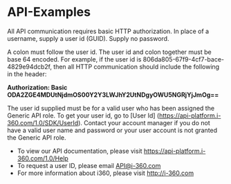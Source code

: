 API-Examples
============
All API communication requires basic HTTP authorization. In place of a username, supply a user id (GUID). Supply no password.

A colon must follow the user id. The user id and colon together must be base 64 encoded. For example, if the user id is 806da805-67f9-4cf7-bace-4829e94dcb2f, then all HTTP communication should include the following in the header:

**Authorization: Basic ODA2ZGE4MDUtNjdmOS00Y2Y3LWJhY2UtNDgyOWU5NGRjYjJmOg==**

The user id supplied must be for a valid user who has been assigned the Generic API role. To get your user id, go to [User Id] (https://api-platform.i-360.com/1.0/SDK/UserId). Contact your account manager if you do not have a valid user name and password or your user account is not granted the Generic API role.

* To view our API documentation, please visit https://api-platform.i-360.com/1.0/Help
* To request a user ID, please email API@i-360.com
* For more information about i360, please visit http://i-360.com
